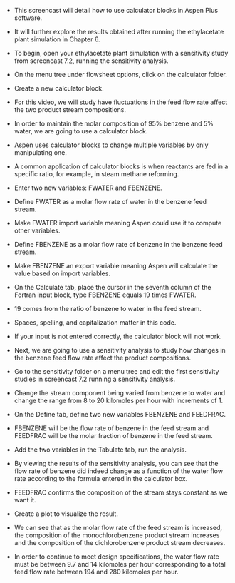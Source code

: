 - This screencast will detail how to use calculator blocks in Aspen Plus software. 
- It will further explore the results obtained after running the ethylacetate plant simulation in Chapter 6. 

- To begin, open your ethylacetate plant simulation with a sensitivity study from screencast 7.2, running the sensitivity analysis. 
- On the menu tree under flowsheet options, click on the calculator folder.
- Create a new calculator block.
- For this video, we will study have fluctuations in the feed flow rate affect the two product stream compositions.
- In order to maintain the molar composition of 95% benzene and 5% water, we are going to use a calculator block.
- Aspen uses calculator blocks to change multiple variables by only manipulating one. 
- A common application of calculator blocks is when reactants are fed in a specific ratio, for example, in steam methane reforming.
- Enter two new variables: FWATER and FBENZENE. 
- Define FWATER as a molar flow rate of water in the benzene feed stream. 
- Make FWATER import variable meaning Aspen could use it to compute other variables. 
- Define FBENZENE as a molar flow rate of benzene in the benzene feed stream. 
- Make FBENZENE an export variable meaning Aspen will calculate the value based on import variables. 

- On the Calculate tab, place the cursor in the seventh column of the Fortran input block, type FBENZENE equals 19 times FWATER. 
- 19 comes from the ratio of benzene to water in the feed stream. 
- Spaces, spelling, and capitalization matter in this code. 
- If your input is not entered correctly, the calculator block will not work. 
- Next, we are going to use a sensitivity analysis to study how changes in the benzene feed flow rate affect the product compositions. 
- Go to the sensitivity folder on a menu tree and edit the first sensitivity studies in screencast 7.2 running a sensitivity analysis. 
- Change the stream component being varied from benzene to water and change the range from 8 to 20 kilomoles per hour with increments of 1. 

- On the Define tab, define two new variables FBENZENE and FEEDFRAC. 
- FBENZENE will be the flow rate of benzene in the feed stream and FEEDFRAC will be the molar fraction of benzene in the feed stream. 
- Add the two variables in the Tabulate tab, run the analysis. 
- By viewing the results of the sensitivity analysis, you can see that the flow rate of benzene did indeed change as a function of the water flow rate according to the formula entered in the calculator box. 
- FEEDFRAC confirms the composition of the stream stays constant as we want it. 
- Create a plot to visualize the result. 
- We can see that as the molar flow rate of the feed stream is increased, the composition of the monochlorobenzene product stream increases and the composition of the dichlorobenzene product stream decreases. 
- In order to continue to meet design specifications, the water flow rate must be between 9.7 and 14 kilomoles per hour corresponding to a total feed flow rate between 194 and 280 kilomoles per hour.


